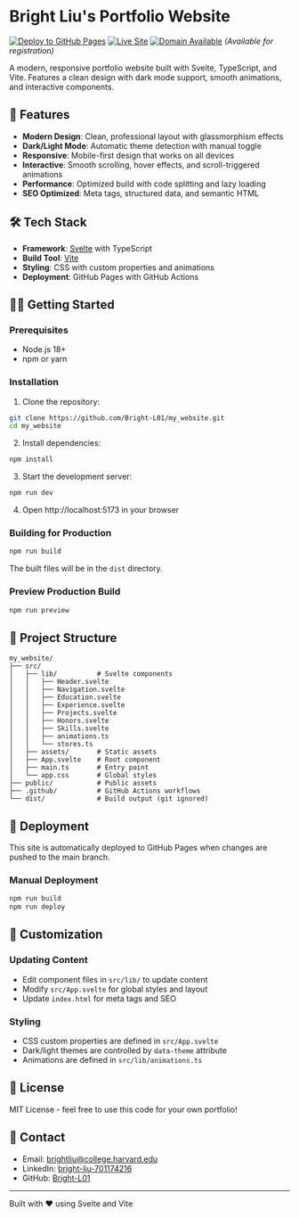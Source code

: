 # Bright Liu's Portfolio Website

[![Deploy to GitHub Pages](https://github.com/Bright-L01/my_website/actions/workflows/deploy.yml/badge.svg)](https://github.com/Bright-L01/my_website/actions/workflows/deploy.yml)
[![Live Site](https://img.shields.io/badge/Live-bright--l01.github.io-blue)](https://bright-l01.github.io/my_website/)
[![Domain Available](https://img.shields.io/badge/Domain-brightliu.com-yellow)](https://bright-l01.github.io/my_website/) *(Available for registration)*

A modern, responsive portfolio website built with Svelte, TypeScript, and Vite. Features a clean design with dark mode support, smooth animations, and interactive components.

## 🚀 Features

- **Modern Design**: Clean, professional layout with glassmorphism effects
- **Dark/Light Mode**: Automatic theme detection with manual toggle
- **Responsive**: Mobile-first design that works on all devices
- **Interactive**: Smooth scrolling, hover effects, and scroll-triggered animations
- **Performance**: Optimized build with code splitting and lazy loading
- **SEO Optimized**: Meta tags, structured data, and semantic HTML

## 🛠️ Tech Stack

- **Framework**: [Svelte](https://svelte.dev/) with TypeScript
- **Build Tool**: [Vite](https://vitejs.dev/)
- **Styling**: CSS with custom properties and animations
- **Deployment**: GitHub Pages with GitHub Actions

## 🏃‍♂️ Getting Started

### Prerequisites

- Node.js 18+ 
- npm or yarn

### Installation

1. Clone the repository:
```bash
git clone https://github.com/Bright-L01/my_website.git
cd my_website
```

2. Install dependencies:
```bash
npm install
```

3. Start the development server:
```bash
npm run dev
```

4. Open http://localhost:5173 in your browser

### Building for Production

```bash
npm run build
```

The built files will be in the `dist` directory.

### Preview Production Build

```bash
npm run preview
```

## 📁 Project Structure

```
my_website/
├── src/
│   ├── lib/          # Svelte components
│   │   ├── Header.svelte
│   │   ├── Navigation.svelte
│   │   ├── Education.svelte
│   │   ├── Experience.svelte
│   │   ├── Projects.svelte
│   │   ├── Honors.svelte
│   │   ├── Skills.svelte
│   │   ├── animations.ts
│   │   └── stores.ts
│   ├── assets/       # Static assets
│   ├── App.svelte    # Root component
│   ├── main.ts       # Entry point
│   └── app.css       # Global styles
├── public/           # Public assets
├── .github/          # GitHub Actions workflows
└── dist/             # Build output (git ignored)
```

## 🚀 Deployment

This site is automatically deployed to GitHub Pages when changes are pushed to the main branch.

### Manual Deployment

```bash
npm run build
npm run deploy
```

## 🎨 Customization

### Updating Content

- Edit component files in `src/lib/` to update content
- Modify `src/App.svelte` for global styles and layout
- Update `index.html` for meta tags and SEO

### Styling

- CSS custom properties are defined in `src/App.svelte`
- Dark/light themes are controlled by `data-theme` attribute
- Animations are defined in `src/lib/animations.ts`

## 📝 License

MIT License - feel free to use this code for your own portfolio!

## 🤝 Contact

- Email: [brightliu@college.harvard.edu](mailto:brightliu@college.harvard.edu)
- LinkedIn: [bright-liu-701174216](https://www.linkedin.com/in/bright-liu-701174216)
- GitHub: [Bright-L01](https://github.com/Bright-L01)

---

Built with ❤️ using Svelte and Vite
